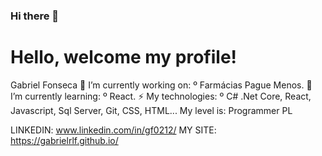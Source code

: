 ### Hi there 👋
<h1> Hello, welcome my profile! </h1>

</p> Gabriel Fonseca 
🔭 I’m currently working on: 
º Farmácias Pague Menos. </h2>
🌱 I’m currently learning:
º React. </h2>
 ⚡ My technologies:
º C# .Net Core, React, Javascript, Sql Server, Git, CSS, HTML... </h2>
 My level is: Programmer PL </p> </p>
  
  
LINKEDIN: www.linkedin.com/in/gf0212/
 MY SITE: https://gabrielrlf.github.io/


<!--
**Gabrielrlf/Gabrielrlf** is a ✨ _special_ ✨ repository because its `README.md` (this file) appears on your GitHub profile.
  -->
